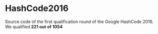 # HashCode2016

Source code of the first qualification round of the Google HashCode 2016.
We qualified **221 out of 1054**
